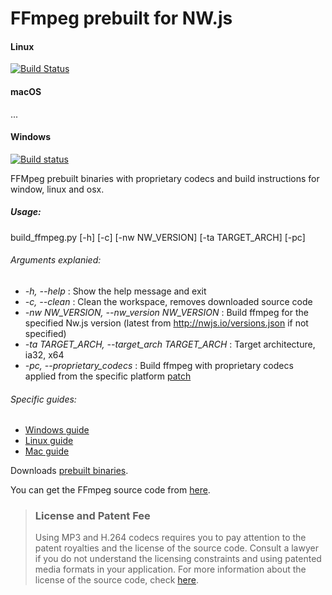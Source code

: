 # FFmpeg prebuilt for NW.js


#### Linux
[![Build Status](https://travis-ci.org/iteufel/nwjs-ffmpeg-prebuilt.svg?branch=master)](https://travis-ci.org/iteufel/nwjs-ffmpeg-prebuilt)
#### macOS
...
#### Windows
[![Build status](https://ci.appveyor.com/api/projects/status/nfnn60p44w62swic/branch/master?svg=true)](https://ci.appveyor.com/project/iteufel/nwjs-ffmpeg-prebuilt/branch/master)


FFMpeg prebuilt binaries with proprietary codecs and build instructions for window, linux and osx.

##### Usage:

build_ffmpeg.py [-h] [-c] [-nw NW_VERSION] [-ta TARGET_ARCH] [-pc]
###### Arguments explanied:
-  *-h, --help* : Show the help message and exit
-  *-c, --clean* : Clean the workspace, removes downloaded source code
-  *-nw NW_VERSION, --nw_version NW_VERSION* : Build ffmpeg for the specified Nw.js version (latest from http://nwjs.io/versions.json if not specified)
-  *-ta TARGET_ARCH, --target_arch TARGET_ARCH* : Target architecture, ia32, x64
-  *-pc, --proprietary_codecs* : Build ffmpeg with proprietary codecs applied from  the specific platform [patch](https://github.com/iteufel/nwjs-ffmpeg-prebuilt/tree/master/patch)

###### Specific guides:  

- [Windows guide](guides/build_windows.md)
- [Linux guide](guides/build_linux.md)
- [Mac guide](guides/build_mac.md)


Downloads [prebuilt binaries](https://github.com/iteufel/nwjs-ffmpeg-prebuilt/releases).

You can get the FFmpeg source code from [here](https://chromium.googlesource.com/chromium/third_party/ffmpeg).

>### License and Patent Fee
> Using MP3 and H.264 codecs requires you to pay attention to the patent royalties and the license of the source code. Consult a lawyer if you do not understand the licensing constraints and using patented media formats in your application. For more information about the license of the source code, check [here](https://chromium.googlesource.com/chromium/third_party/ffmpeg.git/+/master/CREDITS.chromium).
